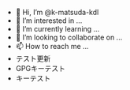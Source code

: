 - 👋 Hi, I’m @k-matsuda-kdl
- 👀 I’m interested in ...
- 🌱 I’m currently learning ...
- 💞️ I’m looking to collaborate on ...
- 📫 How to reach me ...
- テスト更新
- GPGキーテスト
- キーテスト

<!---
k-matsuda-kdl/k-matsuda-kdl is a ✨ special ✨ repository because its `README.md` (this file) appears on your GitHub profile.
You can click the Preview link to take a look at your changes.
--->
